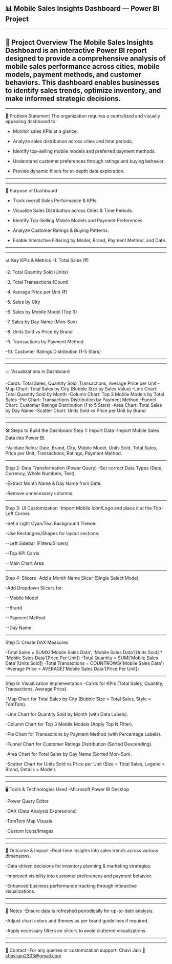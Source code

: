 📊 Mobile Sales Insights Dashboard — Power BI Project
---
---
📁 Project Overview
The Mobile Sales Insights Dashboard is an interactive Power BI report designed to provide a comprehensive analysis of mobile sales performance across cities, mobile models, payment methods, and customer behaviors. This dashboard enables businesses to identify sales trends, optimize inventory, and make informed strategic decisions.
---
---

🎯 Problem Statement
The organization requires a centralized and visually appealing dashboard to:

- Monitor sales KPIs at a glance.

- Analyze sales distribution across cities and time periods.

- Identify top-selling mobile models and preferred payment methods.

- Understand customer preferences through ratings and buying behavior.

- Provide dynamic filters for in-depth data exploration.

---
---

📝 Purpose of Dashboard
- Track overall Sales Performance & KPIs.

- Visualize Sales Distribution across Cities & Time Periods.

- Identify Top-Selling Mobile Models and Payment Preferences.

- Analyze Customer Ratings & Buying Patterns.

- Enable Interactive Filtering by Model, Brand, Payment Method, and Date.

---
---

📊 Key KPIs & Metrics
-1. Total Sales (₹)

-2. Total Quantity Sold (Units)

-3. Total Transactions (Count)

-4. Average Price per Unit (₹)

-5. Sales by City

-6. Sales by Mobile Model (Top 3)

-7. Sales by Day Name (Mon-Sun)

-8. Units Sold vs Price by Brand

-9. Transactions by Payment Method

-10. Customer Ratings Distribution (1-5 Stars)

---
---

📈 Visualizations in Dashboard

-Cards: Total Sales, Quantity Sold, Transactions, Average Price per Unit
-Map Chart: Total Sales by City (Bubble Size by Sales Value)
-Line Chart: Total Quantity Sold by Month
-Column Chart: Top 3 Mobile Models by Total Sales
-Pie Chart: Transactions Distribution by Payment Method
-Funnel Chart: Customer Ratings Distribution (1 to 5 Stars)
-Area Chart: Total Sales by Day Name
-Scatter Chart: Units Sold vs Price per Unit by Brand

---
---

🛠️ Steps to Build the Dashboard
Step 1: Import Data
-Import Mobile Sales Data into Power BI.

-Validate fields: Date, Brand, City, Mobile Model, Units Sold, Total Sales, Price per Unit, Transactions, Ratings, Payment Method.

---

Step 2: Data Transformation (Power Query)
-Set correct Data Types (Date, Currency, Whole Numbers, Text).

-Extract Month Name & Day Name from Date.

-Remove unnecessary columns.

---

Step 3: UI Customization
-Import Mobile Icon/Logo and place it at the Top-Left Corner.

-Set a Light Cyan/Teal Background Theme.

-Use Rectangles/Shapes for layout sections:

--Left Sidebar (Filters/Slicers)

--Top KPI Cards

--Main Chart Area

---

Step 4: Slicers
-Add a Month Name Slicer (Single Select Mode).

-Add Dropdown Slicers for:

--Mobile Model

--Brand

--Payment Method

--Day Name

---

Step 5: Create DAX Measures

-Total Sales = SUMX('Mobile Sales Data', 'Mobile Sales Data'[Units Sold] * 'Mobile Sales Data'[Price Per Unit])
-Total Quantity = SUM('Mobile Sales Data'[Units Sold])
-Total Transactions = COUNTROWS('Mobile Sales Data')
-Average Price = AVERAGE('Mobile Sales Data'[Price Per Unit])

---

Step 6: Visualization Implementation
-Cards for KPIs (Total Sales, Quantity, Transactions, Average Price).

-Map Chart for Total Sales by City (Bubble Size = Total Sales, Style = TomTom).

-Line Chart for Quantity Sold by Month (with Data Labels).

-Column Chart for Top 3 Mobile Models (Apply Top N Filter).

-Pie Chart for Transactions by Payment Method (with Percentage Labels).

-Funnel Chart for Customer Ratings Distribution (Sorted Descending).

-Area Chart for Total Sales by Day Name (Sorted Mon-Sun).

-Scatter Chart for Units Sold vs Price per Unit (Size = Total Sales, Legend = Brand, Details = Model).

---
---


🖥️ Tools & Technologies Used
-Microsoft Power BI Desktop

-Power Query Editor

-DAX (Data Analysis Expressions)

-TomTom Map Visuals

-Custom Icons/Images

---
---

🚀 Outcome & Impact
-Real-time insights into sales trends across various dimensions.

-Data-driven decisions for inventory planning & marketing strategies.

-Improved visibility into customer preferences and payment behavior.

-Enhanced business performance tracking through interactive visualizations.

---
---

📌 Notes
-Ensure data is refreshed periodically for up-to-date analysis.

-Adjust chart colors and themes as per brand guidelines if required.

-Apply necessary filters on slicers to avoid cluttered visualizations.

---
---

📧 Contact
-For any queries or customization support:
Chavi Jain
📩 chavijain2303@gmail.com


